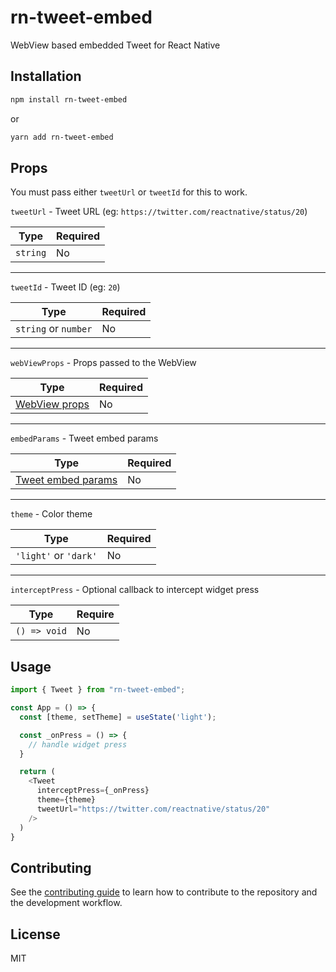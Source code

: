 # rn-tweet-embed

WebView based embedded Tweet for React Native

## Installation

```sh
npm install rn-tweet-embed
```
or
```sh
yarn add rn-tweet-embed
```

## Props

You must pass either `tweetUrl` or `tweetId` for this to work.

`tweetUrl` - Tweet URL (eg: `https://twitter.com/reactnative/status/20`)

| Type     | Required |
|----------|----------|
| `string` | No       |

---

`tweetId` - Tweet ID (eg: `20`)

| Type                 | Required |
|----------------------|----------|
| `string` or `number` | No       |

---

`webViewProps` - Props passed to the WebView

| Type                                                                                                                                          | Required |
|-----------------------------------------------------------------------------------------------------------------------------------------------|----------|
| [WebView props](https://github.com/react-native-webview/react-native-webview/blob/5e73b2089fc80c2be7aa6eff291b18c81ad4030d/docs/Reference.md) | No       |

---

`embedParams` - Tweet embed params

| Type                                                                                                                                       | Required |
|--------------------------------------------------------------------------------------------------------------------------------------------|----------|
| [Tweet embed params](https://developer.twitter.com/en/docs/twitter-for-websites/embedded-tweets/guides/embedded-tweet-parameter-reference) | No       |

---

`theme` - Color theme

| Type                  | Required |
|-----------------------|----------|
| `'light'` or `'dark'` | No       |

---

`interceptPress` - Optional callback to intercept widget press

| Type         | Require |
|--------------|---------|
| `() => void` | No      |

## Usage

```js
import { Tweet } from "rn-tweet-embed";

const App = () => {
  const [theme, setTheme] = useState('light');

  const _onPress = () => {
    // handle widget press
  }

  return (
    <Tweet
      interceptPress={_onPress}
      theme={theme}
      tweetUrl="https://twitter.com/reactnative/status/20"
    />
  )
}
```

## Contributing

See the [contributing guide](CONTRIBUTING.md) to learn how to contribute to the repository and the development workflow.

## License

MIT
